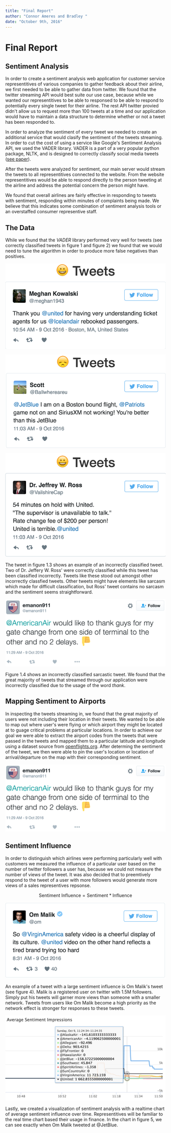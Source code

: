 ```yaml
---
title: "Final Report"
author: "Connor Ameres and Bradley "
date: "October 9th, 2016"
---
```

# Final Report

## Sentiment Analysis
In order to create a sentiment analysis web application for customer
service representitives of various companies to gather feedback about
their airline, we first needed to be able to gather data from twitter.
We found that the twitter streaming API would best suite our use case,
because while we wanted our representitives to be able to responsed to
be able to respond to potentially every single tweet for their airline.
The rest API twitter provied didn't allow us to request more than 100
tweets at a time and our application would have to maintain a data structure
to determine whether or not a tweet has been responded to.

In order to analyze the sentiment of every tweet we needed to create
an additional service that would clasify the sentiment of the tweets
streaming. In order to cut the cost of using a service like Google's
Sentiment Analysis API, we used the VADER library. VADER is a part
of a very popular python package, NLTK, and is designed to correctly
classify social media tweets ([see paper](http://comp.social.gatech.edu/papers/icwsm14.vader.hutto.pdf)).

After the tweets were analyzed for sentiment, our main server would
stream the tweets to all representitives connected to the website.
From the website representitives would be able to respond directly
to the person tweeting at the airline and address the potential concern
the person might have.

We found that overall airlines are fairly effective in responding to
tweets with sentiment, responding within minutes of complaints being made.
We believe that this indicates some combination of sentiment analysis tools
or an overstaffed consumer representive staff.

## The Data
While we found that the *VADER* library performed very well for tweets
(see correctly classified tweets in figure 1 and figure 2)
we found that we would need to tune the algorithm in order to
produce more false negatives than positives.

![Correctly Classified Positive Tweet](images/correct_positive.png)

![Correctly Classified Negative Tweet](images/correct_negative.png)

![Incorrectly Classified Positive Tweet](images/incorrect_positive.png)

The tweet in figure 1.3 shows an example of an incorrectly classified tweet.
Two of Dr. Jeffery W. Ross' were correctly classified while this tweet has
been classified incorrectly. Tweets like these stood out amongst other
incorrectly classfied tweets. Other tweets might have elements like sarcasm
which made for difficult classification, but Ross' tweet contains no sarcasm
and the sentiment seems straightforward.

![Incorrectly Classified Sarcastic Tweet](images/sarcasm.png)

Figure 1.4 shows an incorrectly classified sarcastic tweet. We found that
the great majority of tweets that streamed through our application were
incorrectly classified due to the usage of the word *thank*.


## Mapping Sentiment to Airports
In inspecting the tweets streaming in, we found that the great majority
of users were not including their location in their tweets. We wanted to
be able to map out where user's were flying or which airport they might
be located at to guage critical problems at particular locations. In order
to achieve our goal we were able to extract the airport codes from the
tweets that were passed in the tweets and mapped them to a particular
latitude and longitude using a dataset source from [openflights.org](http://openflights.org/data.html).
After determing the sentiment of the tweet, we then were able to
pin the user's location or location of arrival/departure on the map
with their corresponding sentiment.

![Pinning A Tweet on The Map](images/sarcasm.png)

## Sentiment Influence
In order to distinguish which airlines were performing particularly well with
customers we measured the influence of a particular user based on the number
of twitter followers a user has, because we could not measure the number of
views of the tweet. It was also decided that to preemtively respond to the
tweet of a user with more followers would generate more views of a sales
representives repsonse.

$$\text{Sentiment Influence} = \text{Sentiment} * \text{Influence}$$

![Om Malik's Tweet](images/malik.png)

An example of a tweet with a large sentiment influence is Om Malik's tweet (see figure 4).
Malik is a registered user on twitter with 1.5M followers. Simply put
his tweets will garner more views than someone with a smaller network.
Tweets from users like Om Malik become a high priority as the network effect
is stronger for responses to these tweets.

![Sentiment Influence Chart](images/chart.png)

Lastly, we created a visualization of sentiment analysis with a realtime chart of
average sentiment influence over time.
Representitives will be familiar to the real time chart based their usage in finance.
In the chart in figure 5, we can see exactly when Om Malik tweeted at @JetBlue.

<!-- ![Incorrectly Classified Negative Tweet](images/correct_negative.png) -->
